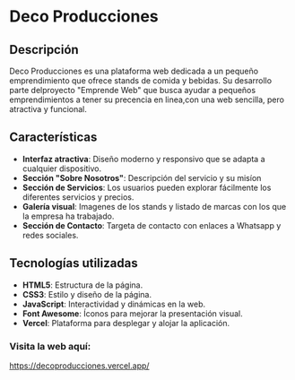 # Deco Producciones

## Descripción

Deco Producciones es una plataforma web dedicada a un pequeño emprendimiento que ofrece stands de comida y bebidas.
Su desarrollo parte delproyecto "Emprende Web" que busca ayudar a pequeños emprendimientos a tener su precencia en linea,con una web sencilla, pero atractiva y funcional. 

## Características

- **Interfaz atractiva**: Diseño moderno y responsivo que se adapta a cualquier dispositivo.
- **Sección "Sobre Nosotros"**: Descripción del servicio y su misíon
- **Sección de Servicios**: Los usuarios pueden explorar fácilmente los diferentes servicios y precios.
- **Galería visual**: Imagenes de los stands y listado de marcas con los que la empresa ha trabajado.
- **Sección de Contacto**: Targeta de contacto con enlaces a Whatsapp y redes sociales. 
## Tecnologías utilizadas

- **HTML5**: Estructura de la página.
- **CSS3**: Estilo y diseño de la página.
- **JavaScript**: Interactividad y dinámicas en la web.
- **Font Awesome**: Íconos para mejorar la presentación visual.
- **Vercel**: Plataforma para desplegar y alojar la aplicación.

### Visita la web aquí:
https://decoproducciones.vercel.app/
